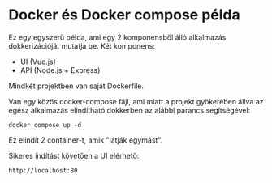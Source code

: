 # Docker és Docker compose példa

Ez egy egyszerű példa, ami egy 2 komponensből álló alkalmazás dokkerizációját mutatja be.
Két komponens:
- UI (Vue.js)
- API (Node.js + Express)

Mindkét projektben van saját Dockerfile.

Van egy közös docker-compose fájl, ami miatt a projekt gyökerében állva az egész alkalmazás elindítható dokkerben az alábbi parancs segítségével:
```
docker compose up -d
```

Ez elindít 2 container-t, amik "látják egymást".

Sikeres indítást követően a UI elérhető:
```
http://localhost:80
```

